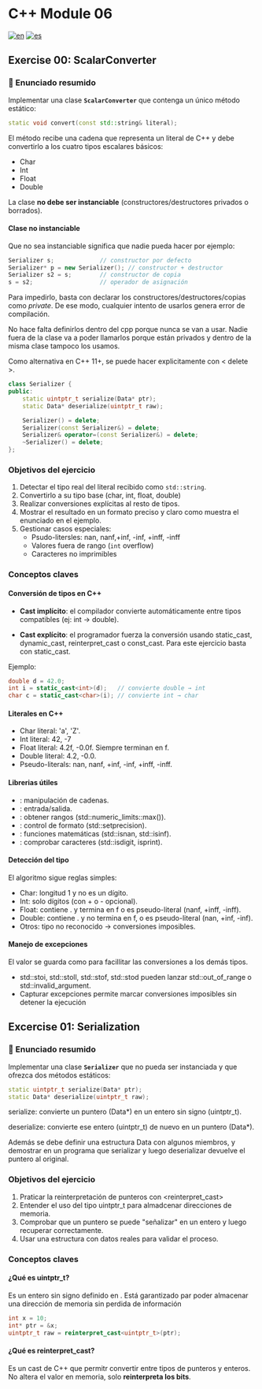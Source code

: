 # C++ Module 06

[![en](https://img.shields.io/badge/lang-English-blue.svg)](README.en.md)
[![es](https://img.shields.io/badge/lang-Español-red.svg)](README.md)

## Exercise 00: ScalarConverter

### 📌 Enunciado resumido
Implementar una clase **`ScalarConverter`** que contenga un único método estático:

```cpp
static void convert(const std::string& literal);
```
El método recibe una cadena que representa un literal de C++ y debe convertirlo a los cuatro tipos escalares básicos:
- Char
- Int
- Float
- Double

La clase **no debe ser instanciable** (constructores/destructores privados o borrados). 

#### Clase no instanciable

Que no sea instanciable significa que nadie pueda hacer por ejemplo:
```cpp
Serializer s;             // constructor por defecto
Serializer* p = new Serializer(); // constructor + destructor
Serializer s2 = s;        // constructor de copia
s = s2;                   // operador de asignación

```
Para impedirlo, basta con declarar los constructores/destructores/copias como  *private*. De ese modo, cualquier intento de usarlos genera error de compilación.

No hace falta definirlos dentro del cpp porque nunca se van a usar. Nadie fuera de la clase va a poder llamarlos porque están privados y dentro de la misma clase tampoco los usamos. 

Como alternativa en C++ 11+, se puede hacer explicitamente con < delete >. 

```cpp
class Serializer {
public:
    static uintptr_t serialize(Data* ptr);
    static Data* deserialize(uintptr_t raw);

    Serializer() = delete;
    Serializer(const Serializer&) = delete;
    Serializer& operator=(const Serializer&) = delete;
    ~Serializer() = delete;
};

```


### Objetivos del ejercicio
1. Detectar el tipo real del literal recibido como `std::string`.
2. Convertirlo a su tipo base (char, int, float, double)
3. Realizar conversiones explícitas al resto de tipos.
4. Mostrar el resultado en un formato preciso y claro como muestra el enunciado en el ejemplo.
5. Gestionar casos especiales:
    - Psudo-litersles: nan, nanf,+inf, -inf, +inff, -inff
    - Valores fuera de rango (`int` overflow)
    - Caracteres no imprimibles

### Conceptos claves

#### Conversión de tipos en C++
- **Cast implícito**: el compilador convierte automáticamente entre tipos compatibles (ej: int → double).

- **Cast explícito**: el programador fuerza la conversión usando static_cast, dynamic_cast, reinterpret_cast o const_cast.
Para este ejercicio basta con static_cast.

Ejemplo:
```cpp
double d = 42.0;
int i = static_cast<int>(d);   // convierte double → int
char c = static_cast<char>(i); // convierte int → char
```

#### Literales en C++
- Char literal: 'a', 'Z'.
- Int literal: 42, -7
- Float literal: 4.2f, -0.0f. Siempre terminan en f.
- Double literal: 4.2, -0.0.
- Pseudo-literals: nan, nanf, +inf, -inf, +inff, -inff.

#### Librerias útiles
- <string>: manipulación de cadenas.
- <iostream>: entrada/salida.
- <limits>: obtener rangos (std::numeric_limits<int>::max()).
- <iomanip>: control de formato (std::setprecision).
- <cmath>: funciones matemáticas (std::isnan, std::isinf).
- <cctype>: comprobar caracteres (std::isdigit, isprint).

#### Detección del tipo
El algoritmo sigue reglas simples:
- Char: longitud 1 y no es un dígito.
- Int: solo dígitos (con + o - opcional).
- Float: contiene . y termina en f o es pseudo-literal (nanf, +inff, -inff).
- Double: contiene . y no termina en f, o es pseudo-literal (nan, +inf, -inf).
- Otros: tipo no reconocido → conversiones imposibles.

#### Manejo de excepciones

El valor se guarda como <double> para facillitar las conversiones a los demás tipos.

- std::stoi, std::stoll, std::stof, std::stod pueden lanzar std::out_of_range o std::invalid_argument.
- Capturar excepciones permite marcar conversiones imposibles sin detener la ejecución

## Excercise 01: Serialization

### 📌 Enunciado resumido
Implementar una clase **`Serializer`** que no pueda ser instanciada y que ofrezca dos métodos estáticos:

```cpp
static uintptr_t serialize(Data* ptr);
static Data* deserialize(uintptr_t raw);
```
serialize: convierte un puntero (Data*) en un entero sin signo (uintptr_t).

deserialize: convierte ese entero (uintptr_t) de nuevo en un puntero (Data*).

Además se debe definir una estructura Data con algunos miembros, y demostrar en un programa que serializar y luego deserializar devuelve el puntero al original.

### Objetivos del ejercicio
1. Praticar la reinterpretación de punteros con <reinterpret_cast>
2. Entender el uso del tipo uintptr_t para almadcenar direcciones de memoria.
3. Comprobar que un puntero se puede "señalizar" en un entero y luego recuperar correctamente. 
4. Usar una estructura con datos reales para validar el proceso.

### Conceptos claves

#### ¿Qué es uintptr_t?
Es un entero sin signo definido en <cstdint>. Está garantizado par poder almacenar una dirección de memoria sin perdida de información

```cpp
int x = 10;
int* ptr = &x;
uintptr_t raw = reinterpret_cast<uintptr_t>(ptr);

```

#### ¿Qué es reinterpret_cast?

Es un cast de C++ que permitr convertir entre tipos de punteros y enteros. No altera el valor en memoria, solo **reinterpreta los bits**. 